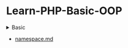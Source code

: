 # Learn-PHP-Basic-OOP

<details>
<summary>Basic</summary>

<details>
<summary>1. Biến, hằng, kiểu dữ liệu và Toán tử</summary>

- [lesson-1.md](basic/lesson-1.md)

</details>

<details>
<summary>1. Biến, hằng, kiểu dữ liệu và Toán tử</summary>

- [lesson-2.md](basic/lesson-2.md)

</details>


> Note : trong PHP có phân biệt chữ thường và hoa

</details>



- [namespace.md](basic/namespace.md)
